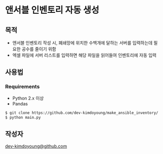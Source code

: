 # 앤서블 인벤토리 자동 생성
## 목적
- 앤서블 인벤토리 작성 시, 폐쇄망에 위치한 수백개에 달하는 서버를 입력하는데 필요한 공수를 줄이기 위함
- 엑셀 파일에 서버 리스트를 입력하면 해당 파일을 읽어들여 인벤토리에 자동 입력

## 사용법
### Requirements
- Python 2.x 이상
- Pandas

```bash
$ git clone https://github.com/dev-kimdoyoung/make_ansible_inventory/
$ python main.py
```

## 작성자
dev-kimdoyoung@github.com
